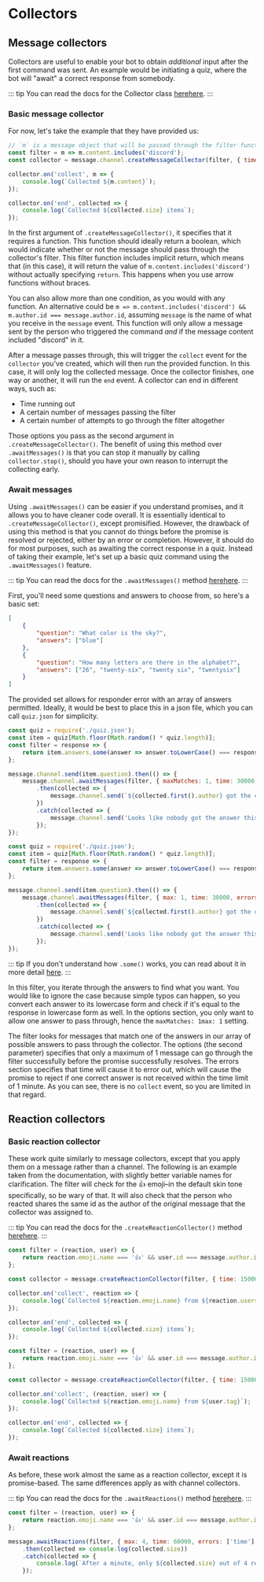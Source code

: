 # Collectors

## Message collectors

Collectors are useful to enable your bot to obtain *additional* input after the first command was sent. An example would be initiating a quiz, where the bot will "await" a correct response from somebody.

::: tip
You can read the docs for the Collector class <branch version="11.x" inline>[here](https://discord.js.org/#/docs/main/v11/class/Collector)</branch><branch version="12.x" inline>[here](https://discord.js.org/#/docs/main/stable/class/Collector)</branch>.
:::

### Basic message collector

For now, let's take the example that they have provided us:

```js
// `m` is a message object that will be passed through the filter function
const filter = m => m.content.includes('discord');
const collector = message.channel.createMessageCollector(filter, { time: 15000 });

collector.on('collect', m => {
	console.log(`Collected ${m.content}`);
});

collector.on('end', collected => {
	console.log(`Collected ${collected.size} items`);
});
```

In the first argument of `.createMessageCollector()`, it specifies that it requires a function. This function should ideally return a boolean, which would indicate whether or not the message should pass through the collector's filter. This filter function includes implicit return, which means that (in this case), it will return the value of `m.content.includes('discord')` without actually specifying `return`. This happens when you use arrow functions without braces.

You can also allow more than one condition, as you would with any function. An alternative could be `m => m.content.includes('discord') && m.author.id === message.author.id`, assuming `message` is the name of what you receive in the `message` event. This function will only allow a message sent by the person who triggered the command *and* if the message content included "discord" in it.

After a message passes through, this will trigger the `collect` event for the `collector` you've created, which will then run the provided function. In this case, it will only log the collected message. Once the collector finishes, one way or another, it will run the `end` event. A collector can end in different ways, such as:

* Time running out
* A certain number of messages passing the filter
* A certain number of attempts to go through the filter altogether

Those options you pass as the second argument in `.createMessageCollector()`. The benefit of using this method over `.awaitMessages()` is that you can stop it manually by calling `collector.stop()`, should you have your own reason to interrupt the collecting early.

### Await messages

Using `.awaitMessages()` can be easier if you understand promises, and it allows you to have cleaner code overall. It is essentially identical to `.createMessageCollector()`, except promisified. However, the drawback of using this method is that you cannot do things before the promise is resolved or rejected, either by an error or completion. However, it should do for most purposes, such as awaiting the correct response in a quiz. Instead of taking their example, let's set up a basic quiz command using the `.awaitMessages()` feature.

::: tip
You can read the docs for the `.awaitMessages()` method <branch version="11.x" inline>[here](https://discord.js.org/#/docs/main/v11/class/TextChannel?scrollTo=awaitMessages)</branch><branch version="12.x" inline>[here](https://discord.js.org/#/docs/main/stable/class/TextChannel?scrollTo=awaitMessages)</branch>.
:::

First, you'll need some questions and answers to choose from, so here's a basic set:

```json
[
    {
        "question": "What color is the sky?",
        "answers": ["blue"]
    },
    {
        "question": "How many letters are there in the alphabet?",
        "answers": ["26", "twenty-six", "twenty six", "twentysix"]
    }
]
```

The provided set allows for responder error with an array of answers permitted. Ideally, it would be best to place this in a json file, which you can call `quiz.json` for simplicity.

<branch version="11.x">

```js
const quiz = require('./quiz.json');
const item = quiz[Math.floor(Math.random() * quiz.length)];
const filter = response => {
	return item.answers.some(answer => answer.toLowerCase() === response.content.toLowerCase());
};

message.channel.send(item.question).then(() => {
	message.channel.awaitMessages(filter, { maxMatches: 1, time: 30000, errors: ['time'] })
		.then(collected => {
			message.channel.send(`${collected.first().author} got the correct answer!`);
		})
		.catch(collected => {
			message.channel.send('Looks like nobody got the answer this time.');
		});
});
```

</branch>
<branch version="12.x">

```js
const quiz = require('./quiz.json');
const item = quiz[Math.floor(Math.random() * quiz.length)];
const filter = response => {
	return item.answers.some(answer => answer.toLowerCase() === response.content.toLowerCase());
};

message.channel.send(item.question).then(() => {
	message.channel.awaitMessages(filter, { max: 1, time: 30000, errors: ['time'] })
		.then(collected => {
			message.channel.send(`${collected.first().author} got the correct answer!`);
		})
		.catch(collected => {
			message.channel.send('Looks like nobody got the answer this time.');
		});
});
```

</branch>

::: tip
If you don't understand how `.some()` works, you can read about it in more detail [here](https://developer.mozilla.org/en-US/docs/Web/JavaScript/Reference/Global_Objects/Array/some).
:::

In this filter, you iterate through the answers to find what you want. You would like to ignore the case because simple typos can happen, so you convert each answer to its lowercase form and check if it's equal to the response in lowercase form as well. In the options section, you only want to allow one answer to pass through, hence the <branch version="11.x" inline>`maxMatches: 1`</branch><branch version="12.x" inline>`max: 1`</branch> setting.

The filter looks for messages that match one of the answers in our array of possible answers to pass through the collector. The options (the second parameter) specifies that only a maximum of 1 message can go through the filter successfully before the promise successfully resolves. The errors section specifies that time will cause it to error out, which will cause the promise to reject if one correct answer is not received within the time limit of 1 minute. As you can see, there is no `collect` event, so you are limited in that regard.

## Reaction collectors

### Basic reaction collector

These work quite similarly to message collectors, except that you apply them on a message rather than a channel. The following is an example taken from the documentation, with slightly better variable names for clarification. The filter will check for the 👍 emoji–in the default skin tone specifically, so be wary of that. It will also check that the person who reacted shares the same id as the author of the original message that the collector was assigned to.

::: tip
You can read the docs for the `.createReactionCollector()` method <branch version="11.x" inline>[here](https://discord.js.org/#/docs/main/v11/class/Message?scrollTo=createReactionCollector)</branch><branch version="12.x" inline>[here](https://discord.js.org/#/docs/main/stable/class/Message?scrollTo=createReactionCollector)</branch>.
:::

<branch version="11.x">

```js
const filter = (reaction, user) => {
	return reaction.emoji.name === '👍' && user.id === message.author.id;
};

const collector = message.createReactionCollector(filter, { time: 15000 });

collector.on('collect', reaction => {
	console.log(`Collected ${reaction.emoji.name} from ${reaction.users.last().tag}`);
});

collector.on('end', collected => {
	console.log(`Collected ${collected.size} items`);
});
```

</branch>
<branch version="12.x">

```js
const filter = (reaction, user) => {
	return reaction.emoji.name === '👍' && user.id === message.author.id;
};

const collector = message.createReactionCollector(filter, { time: 15000 });

collector.on('collect', (reaction, user) => {
	console.log(`Collected ${reaction.emoji.name} from ${user.tag}`);
});

collector.on('end', collected => {
	console.log(`Collected ${collected.size} items`);
});
```

</branch>

### Await reactions

As before, these work almost the same as a reaction collector, except it is promise-based. The same differences apply as with channel collectors.

::: tip
You can read the docs for the `.awaitReactions()` method <branch version="11.x" inline>[here](https://discord.js.org/#/docs/main/v11/class/Message?scrollTo=awaitReactions)</branch><branch version="12.x" inline>[here](https://discord.js.org/#/docs/main/stable/class/Message?scrollTo=awaitReactions)</branch>.
:::

```js
const filter = (reaction, user) => {
	return reaction.emoji.name === '👍' && user.id === message.author.id;
};

message.awaitReactions(filter, { max: 4, time: 60000, errors: ['time'] })
	.then(collected => console.log(collected.size))
	.catch(collected => {
		console.log(`After a minute, only ${collected.size} out of 4 reacted.`);
	});
```
